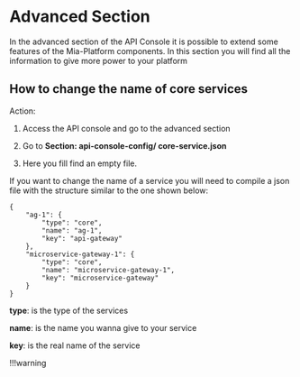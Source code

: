 # Advanced Section

In the advanced section of the API Console it is possible to extend some features of the Mia-Platform components.
In this section you will find all the information to give more power to your platform

## How to change the name of core services
Action:
1. Access the API console and go to the advanced section

2. Go to **Section: api-console-config/ core-service.json**

3. Here you fill find an empty file.

If you want to change the name of a service you will need to compile a json file with the structure similar to the one shown below:

```
{
    "ag-1": {
        "type": "core",
        "name": "ag-1",
        "key": "api-gateway"
    },
    "microservice-gateway-1": {
        "type": "core",
        "name": "microservice-gateway-1",
        "key": "microservice-gateway"
    }
}
```

**type**: is the type of the services

**name**: is the name you wanna give to your service

**key**: is the real name of the service

!!!warning
